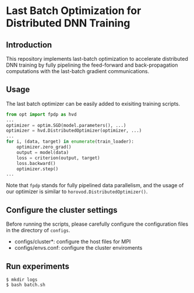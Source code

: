 # Last Batch Optimization for Distributed DNN Training

## Introduction
This repository implements last-batch optimization to accelerate distributed DNN training 
by fully pipelining the feed-forward and back-propagation computations with the last-batch gradient communications. 

## Usage

The last batch optimizer can be easily added to exisiting training scripts.

```Python
from opt import fpdp as hvd
... 
optimizer = optim.SGD(model.parameters(), ...)
optimizer = hvd.DistributedOptimizer(optimizer, ...)
... 
for i, (data, target) in enumerate(train_loader):
    optimizer.zero_grad()
    output = model(data)
    loss = criterion(output, target)
    loss.backward()
    optimizer.step()
...
```

Note that `fpdp` stands for fully pipelined data parallelism, and the usage of our optimizer is similar to `horovod.DistributedOptimizer()`. 

## Configure the cluster settings

Before running the scripts, please carefully configure the configuration files in the directory of `configs`.
- configs/cluster\*: configure the host files for MPI
- configs/envs.conf: configure the cluster enviroments

## Run experiments

```
$ mkdir logs
$ bash batch.sh
```
